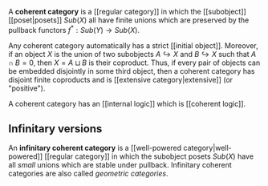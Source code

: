 A **coherent category** is a [[regular category]] in which the [[subobject]] [[poset|posets]] $Sub(X)$ all have finite unions which are preserved by the pullback functors $f^*:Sub(Y)\to Sub(X)$.

Any coherent category automatically has a strict [[initial object]].  Moreover, if an object $X$ is the union of two subobjects $A\hookrightarrow X$ and $B\hookrightarrow X$ such that $A\cap B = 0$, then $X = A\sqcup B$ is their coproduct.  Thus, if every pair of objects can be embedded disjointly in some third object, then a coherent category has disjoint finite coproducts and is [[extensive category|extensive]] (or "positive").

A coherent category has an [[internal logic]] which is [[coherent logic]].

## Infinitary versions ##

An **infinitary coherent category** is a [[well-powered category|well-powered]] [[regular category]] in which the subobject posets $Sub(X)$ have all _small_ unions which are stable under pullback.  Infinitary coherent categories are also called _geometric categories_.
